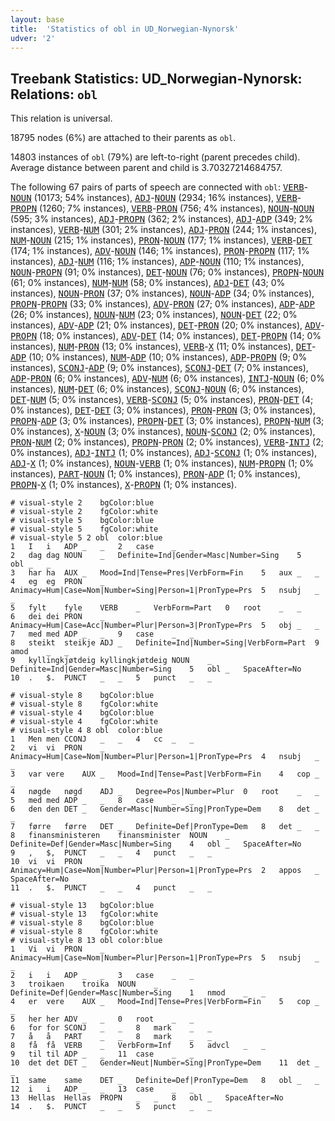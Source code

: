 ```yaml
---
layout: base
title:  'Statistics of obl in UD_Norwegian-Nynorsk'
udver: '2'
---
```


## Treebank Statistics: UD_Norwegian-Nynorsk: Relations: `obl`

This relation is universal.

18795 nodes (6%) are attached to their parents as `obl`.

14803 instances of `obl` (79%) are left-to-right (parent precedes child).
Average distance between parent and child is 3.70327214684757.

The following 67 pairs of parts of speech are connected with `obl`: <tt><a href="no_nynorsk-pos-VERB.html">VERB</a></tt>-<tt><a href="no_nynorsk-pos-NOUN.html">NOUN</a></tt> (10173; 54% instances), <tt><a href="no_nynorsk-pos-ADJ.html">ADJ</a></tt>-<tt><a href="no_nynorsk-pos-NOUN.html">NOUN</a></tt> (2934; 16% instances), <tt><a href="no_nynorsk-pos-VERB.html">VERB</a></tt>-<tt><a href="no_nynorsk-pos-PROPN.html">PROPN</a></tt> (1260; 7% instances), <tt><a href="no_nynorsk-pos-VERB.html">VERB</a></tt>-<tt><a href="no_nynorsk-pos-PRON.html">PRON</a></tt> (756; 4% instances), <tt><a href="no_nynorsk-pos-NOUN.html">NOUN</a></tt>-<tt><a href="no_nynorsk-pos-NOUN.html">NOUN</a></tt> (595; 3% instances), <tt><a href="no_nynorsk-pos-ADJ.html">ADJ</a></tt>-<tt><a href="no_nynorsk-pos-PROPN.html">PROPN</a></tt> (362; 2% instances), <tt><a href="no_nynorsk-pos-ADJ.html">ADJ</a></tt>-<tt><a href="no_nynorsk-pos-ADP.html">ADP</a></tt> (349; 2% instances), <tt><a href="no_nynorsk-pos-VERB.html">VERB</a></tt>-<tt><a href="no_nynorsk-pos-NUM.html">NUM</a></tt> (301; 2% instances), <tt><a href="no_nynorsk-pos-ADJ.html">ADJ</a></tt>-<tt><a href="no_nynorsk-pos-PRON.html">PRON</a></tt> (244; 1% instances), <tt><a href="no_nynorsk-pos-NUM.html">NUM</a></tt>-<tt><a href="no_nynorsk-pos-NOUN.html">NOUN</a></tt> (215; 1% instances), <tt><a href="no_nynorsk-pos-PRON.html">PRON</a></tt>-<tt><a href="no_nynorsk-pos-NOUN.html">NOUN</a></tt> (177; 1% instances), <tt><a href="no_nynorsk-pos-VERB.html">VERB</a></tt>-<tt><a href="no_nynorsk-pos-DET.html">DET</a></tt> (174; 1% instances), <tt><a href="no_nynorsk-pos-ADV.html">ADV</a></tt>-<tt><a href="no_nynorsk-pos-NOUN.html">NOUN</a></tt> (146; 1% instances), <tt><a href="no_nynorsk-pos-PRON.html">PRON</a></tt>-<tt><a href="no_nynorsk-pos-PROPN.html">PROPN</a></tt> (117; 1% instances), <tt><a href="no_nynorsk-pos-ADJ.html">ADJ</a></tt>-<tt><a href="no_nynorsk-pos-NUM.html">NUM</a></tt> (116; 1% instances), <tt><a href="no_nynorsk-pos-ADP.html">ADP</a></tt>-<tt><a href="no_nynorsk-pos-NOUN.html">NOUN</a></tt> (110; 1% instances), <tt><a href="no_nynorsk-pos-NOUN.html">NOUN</a></tt>-<tt><a href="no_nynorsk-pos-PROPN.html">PROPN</a></tt> (91; 0% instances), <tt><a href="no_nynorsk-pos-DET.html">DET</a></tt>-<tt><a href="no_nynorsk-pos-NOUN.html">NOUN</a></tt> (76; 0% instances), <tt><a href="no_nynorsk-pos-PROPN.html">PROPN</a></tt>-<tt><a href="no_nynorsk-pos-NOUN.html">NOUN</a></tt> (61; 0% instances), <tt><a href="no_nynorsk-pos-NUM.html">NUM</a></tt>-<tt><a href="no_nynorsk-pos-NUM.html">NUM</a></tt> (58; 0% instances), <tt><a href="no_nynorsk-pos-ADJ.html">ADJ</a></tt>-<tt><a href="no_nynorsk-pos-DET.html">DET</a></tt> (43; 0% instances), <tt><a href="no_nynorsk-pos-NOUN.html">NOUN</a></tt>-<tt><a href="no_nynorsk-pos-PRON.html">PRON</a></tt> (37; 0% instances), <tt><a href="no_nynorsk-pos-NOUN.html">NOUN</a></tt>-<tt><a href="no_nynorsk-pos-ADP.html">ADP</a></tt> (34; 0% instances), <tt><a href="no_nynorsk-pos-PROPN.html">PROPN</a></tt>-<tt><a href="no_nynorsk-pos-PROPN.html">PROPN</a></tt> (33; 0% instances), <tt><a href="no_nynorsk-pos-ADV.html">ADV</a></tt>-<tt><a href="no_nynorsk-pos-PRON.html">PRON</a></tt> (27; 0% instances), <tt><a href="no_nynorsk-pos-ADP.html">ADP</a></tt>-<tt><a href="no_nynorsk-pos-ADP.html">ADP</a></tt> (26; 0% instances), <tt><a href="no_nynorsk-pos-NOUN.html">NOUN</a></tt>-<tt><a href="no_nynorsk-pos-NUM.html">NUM</a></tt> (23; 0% instances), <tt><a href="no_nynorsk-pos-NOUN.html">NOUN</a></tt>-<tt><a href="no_nynorsk-pos-DET.html">DET</a></tt> (22; 0% instances), <tt><a href="no_nynorsk-pos-ADV.html">ADV</a></tt>-<tt><a href="no_nynorsk-pos-ADP.html">ADP</a></tt> (21; 0% instances), <tt><a href="no_nynorsk-pos-DET.html">DET</a></tt>-<tt><a href="no_nynorsk-pos-PRON.html">PRON</a></tt> (20; 0% instances), <tt><a href="no_nynorsk-pos-ADV.html">ADV</a></tt>-<tt><a href="no_nynorsk-pos-PROPN.html">PROPN</a></tt> (18; 0% instances), <tt><a href="no_nynorsk-pos-ADV.html">ADV</a></tt>-<tt><a href="no_nynorsk-pos-DET.html">DET</a></tt> (14; 0% instances), <tt><a href="no_nynorsk-pos-DET.html">DET</a></tt>-<tt><a href="no_nynorsk-pos-PROPN.html">PROPN</a></tt> (14; 0% instances), <tt><a href="no_nynorsk-pos-NUM.html">NUM</a></tt>-<tt><a href="no_nynorsk-pos-PRON.html">PRON</a></tt> (13; 0% instances), <tt><a href="no_nynorsk-pos-VERB.html">VERB</a></tt>-<tt><a href="no_nynorsk-pos-X.html">X</a></tt> (11; 0% instances), <tt><a href="no_nynorsk-pos-DET.html">DET</a></tt>-<tt><a href="no_nynorsk-pos-ADP.html">ADP</a></tt> (10; 0% instances), <tt><a href="no_nynorsk-pos-NUM.html">NUM</a></tt>-<tt><a href="no_nynorsk-pos-ADP.html">ADP</a></tt> (10; 0% instances), <tt><a href="no_nynorsk-pos-ADP.html">ADP</a></tt>-<tt><a href="no_nynorsk-pos-PROPN.html">PROPN</a></tt> (9; 0% instances), <tt><a href="no_nynorsk-pos-SCONJ.html">SCONJ</a></tt>-<tt><a href="no_nynorsk-pos-ADP.html">ADP</a></tt> (9; 0% instances), <tt><a href="no_nynorsk-pos-SCONJ.html">SCONJ</a></tt>-<tt><a href="no_nynorsk-pos-DET.html">DET</a></tt> (7; 0% instances), <tt><a href="no_nynorsk-pos-ADP.html">ADP</a></tt>-<tt><a href="no_nynorsk-pos-PRON.html">PRON</a></tt> (6; 0% instances), <tt><a href="no_nynorsk-pos-ADV.html">ADV</a></tt>-<tt><a href="no_nynorsk-pos-NUM.html">NUM</a></tt> (6; 0% instances), <tt><a href="no_nynorsk-pos-INTJ.html">INTJ</a></tt>-<tt><a href="no_nynorsk-pos-NOUN.html">NOUN</a></tt> (6; 0% instances), <tt><a href="no_nynorsk-pos-NUM.html">NUM</a></tt>-<tt><a href="no_nynorsk-pos-DET.html">DET</a></tt> (6; 0% instances), <tt><a href="no_nynorsk-pos-SCONJ.html">SCONJ</a></tt>-<tt><a href="no_nynorsk-pos-NOUN.html">NOUN</a></tt> (6; 0% instances), <tt><a href="no_nynorsk-pos-DET.html">DET</a></tt>-<tt><a href="no_nynorsk-pos-NUM.html">NUM</a></tt> (5; 0% instances), <tt><a href="no_nynorsk-pos-VERB.html">VERB</a></tt>-<tt><a href="no_nynorsk-pos-SCONJ.html">SCONJ</a></tt> (5; 0% instances), <tt><a href="no_nynorsk-pos-PRON.html">PRON</a></tt>-<tt><a href="no_nynorsk-pos-DET.html">DET</a></tt> (4; 0% instances), <tt><a href="no_nynorsk-pos-DET.html">DET</a></tt>-<tt><a href="no_nynorsk-pos-DET.html">DET</a></tt> (3; 0% instances), <tt><a href="no_nynorsk-pos-PRON.html">PRON</a></tt>-<tt><a href="no_nynorsk-pos-PRON.html">PRON</a></tt> (3; 0% instances), <tt><a href="no_nynorsk-pos-PROPN.html">PROPN</a></tt>-<tt><a href="no_nynorsk-pos-ADP.html">ADP</a></tt> (3; 0% instances), <tt><a href="no_nynorsk-pos-PROPN.html">PROPN</a></tt>-<tt><a href="no_nynorsk-pos-DET.html">DET</a></tt> (3; 0% instances), <tt><a href="no_nynorsk-pos-PROPN.html">PROPN</a></tt>-<tt><a href="no_nynorsk-pos-NUM.html">NUM</a></tt> (3; 0% instances), <tt><a href="no_nynorsk-pos-X.html">X</a></tt>-<tt><a href="no_nynorsk-pos-NOUN.html">NOUN</a></tt> (3; 0% instances), <tt><a href="no_nynorsk-pos-NOUN.html">NOUN</a></tt>-<tt><a href="no_nynorsk-pos-SCONJ.html">SCONJ</a></tt> (2; 0% instances), <tt><a href="no_nynorsk-pos-PRON.html">PRON</a></tt>-<tt><a href="no_nynorsk-pos-NUM.html">NUM</a></tt> (2; 0% instances), <tt><a href="no_nynorsk-pos-PROPN.html">PROPN</a></tt>-<tt><a href="no_nynorsk-pos-PRON.html">PRON</a></tt> (2; 0% instances), <tt><a href="no_nynorsk-pos-VERB.html">VERB</a></tt>-<tt><a href="no_nynorsk-pos-INTJ.html">INTJ</a></tt> (2; 0% instances), <tt><a href="no_nynorsk-pos-ADJ.html">ADJ</a></tt>-<tt><a href="no_nynorsk-pos-INTJ.html">INTJ</a></tt> (1; 0% instances), <tt><a href="no_nynorsk-pos-ADJ.html">ADJ</a></tt>-<tt><a href="no_nynorsk-pos-SCONJ.html">SCONJ</a></tt> (1; 0% instances), <tt><a href="no_nynorsk-pos-ADJ.html">ADJ</a></tt>-<tt><a href="no_nynorsk-pos-X.html">X</a></tt> (1; 0% instances), <tt><a href="no_nynorsk-pos-NOUN.html">NOUN</a></tt>-<tt><a href="no_nynorsk-pos-VERB.html">VERB</a></tt> (1; 0% instances), <tt><a href="no_nynorsk-pos-NUM.html">NUM</a></tt>-<tt><a href="no_nynorsk-pos-PROPN.html">PROPN</a></tt> (1; 0% instances), <tt><a href="no_nynorsk-pos-PART.html">PART</a></tt>-<tt><a href="no_nynorsk-pos-NOUN.html">NOUN</a></tt> (1; 0% instances), <tt><a href="no_nynorsk-pos-PRON.html">PRON</a></tt>-<tt><a href="no_nynorsk-pos-ADP.html">ADP</a></tt> (1; 0% instances), <tt><a href="no_nynorsk-pos-PROPN.html">PROPN</a></tt>-<tt><a href="no_nynorsk-pos-X.html">X</a></tt> (1; 0% instances), <tt><a href="no_nynorsk-pos-X.html">X</a></tt>-<tt><a href="no_nynorsk-pos-PROPN.html">PROPN</a></tt> (1; 0% instances).


~~~ conllu
# visual-style 2	bgColor:blue
# visual-style 2	fgColor:white
# visual-style 5	bgColor:blue
# visual-style 5	fgColor:white
# visual-style 5 2 obl	color:blue
1	I	i	ADP	_	_	2	case	_	_
2	dag	dag	NOUN	_	Definite=Ind|Gender=Masc|Number=Sing	5	obl	_	_
3	har	ha	AUX	_	Mood=Ind|Tense=Pres|VerbForm=Fin	5	aux	_	_
4	eg	eg	PRON	_	Animacy=Hum|Case=Nom|Number=Sing|Person=1|PronType=Prs	5	nsubj	_	_
5	fylt	fyle	VERB	_	VerbForm=Part	0	root	_	_
6	dei	dei	PRON	_	Animacy=Hum|Case=Acc|Number=Plur|Person=3|PronType=Prs	5	obj	_	_
7	med	med	ADP	_	_	9	case	_	_
8	steikt	steikje	ADJ	_	Definite=Ind|Number=Sing|VerbForm=Part	9	amod	_	_
9	kyllingkjøtdeig	kyllingkjøtdeig	NOUN	_	Definite=Ind|Gender=Masc|Number=Sing	5	obl	_	SpaceAfter=No
10	.	$.	PUNCT	_	_	5	punct	_	_

~~~


~~~ conllu
# visual-style 8	bgColor:blue
# visual-style 8	fgColor:white
# visual-style 4	bgColor:blue
# visual-style 4	fgColor:white
# visual-style 4 8 obl	color:blue
1	Men	men	CCONJ	_	_	4	cc	_	_
2	vi	vi	PRON	_	Animacy=Hum|Case=Nom|Number=Plur|Person=1|PronType=Prs	4	nsubj	_	_
3	var	vere	AUX	_	Mood=Ind|Tense=Past|VerbForm=Fin	4	cop	_	_
4	nøgde	nøgd	ADJ	_	Degree=Pos|Number=Plur	0	root	_	_
5	med	med	ADP	_	_	8	case	_	_
6	den	den	DET	_	Gender=Masc|Number=Sing|PronType=Dem	8	det	_	_
7	førre	førre	DET	_	Definite=Def|PronType=Dem	8	det	_	_
8	finansministeren	finansminister	NOUN	_	Definite=Def|Gender=Masc|Number=Sing	4	obl	_	SpaceAfter=No
9	,	$,	PUNCT	_	_	4	punct	_	_
10	vi	vi	PRON	_	Animacy=Hum|Case=Nom|Number=Plur|Person=1|PronType=Prs	2	appos	_	SpaceAfter=No
11	.	$.	PUNCT	_	_	4	punct	_	_

~~~


~~~ conllu
# visual-style 13	bgColor:blue
# visual-style 13	fgColor:white
# visual-style 8	bgColor:blue
# visual-style 8	fgColor:white
# visual-style 8 13 obl	color:blue
1	Vi	vi	PRON	_	Animacy=Hum|Case=Nom|Number=Plur|Person=1|PronType=Prs	5	nsubj	_	_
2	i	i	ADP	_	_	3	case	_	_
3	troikaen	troika	NOUN	_	Definite=Def|Gender=Masc|Number=Sing	1	nmod	_	_
4	er	vere	AUX	_	Mood=Ind|Tense=Pres|VerbForm=Fin	5	cop	_	_
5	her	her	ADV	_	_	0	root	_	_
6	for	for	SCONJ	_	_	8	mark	_	_
7	å	å	PART	_	_	8	mark	_	_
8	få	få	VERB	_	VerbForm=Inf	5	advcl	_	_
9	til	til	ADP	_	_	11	case	_	_
10	det	det	DET	_	Gender=Neut|Number=Sing|PronType=Dem	11	det	_	_
11	same	same	DET	_	Definite=Def|PronType=Dem	8	obl	_	_
12	i	i	ADP	_	_	13	case	_	_
13	Hellas	Hellas	PROPN	_	_	8	obl	_	SpaceAfter=No
14	.	$.	PUNCT	_	_	5	punct	_	_

~~~


